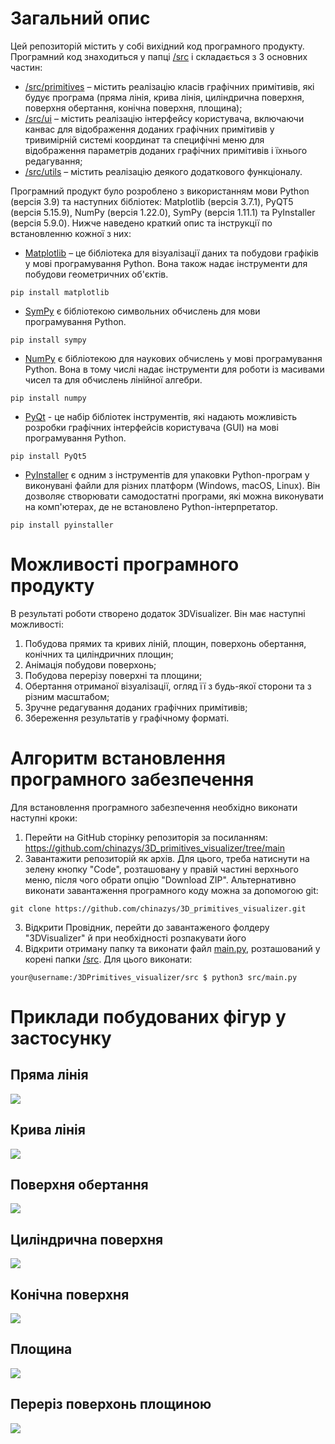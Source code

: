 # Загальний опис
Цей репозиторій містить у собі вихідний код програмного продукту. Програмний код знаходиться у папці [/src](https://github.com/chinazys/3D_primitives_visualizer/tree/main/src) і складається з 3 основних частин:
- [/src/primitives](https://github.com/chinazys/3D_primitives_visualizer/tree/main/src/primitives) – містить реалізацію класів графічних примітивів, які будує програма (пряма лінія, крива лінія, циліндрична поверхня, поверхня обертання, конічна поверхня, площина);
- [/src/ui](https://github.com/chinazys/3D_primitives_visualizer/tree/main/src/ui) – містить реалізацію інтерфейсу користувача, включаючи канвас для відображення доданих графічних примітивів у тривимірній системі координат та специфічні меню для відображення параметрів доданих графічних примітивів і їхнього редагування;
- [/src/utils](https://github.com/chinazys/3D_primitives_visualizer/tree/main/src/util) – містить реалізацію деякого додаткового функціоналу.

Програмний продукт було розроблено з використанням мови Python (версія 3.9) та наступних бібліотек: Matplotlib (версія 3.7.1), PyQT5 (версія 5.15.9), NumPy (версія 1.22.0), SymPy (версія 1.11.1) та PyInstaller (версія 5.9.0). Нижче наведено краткий опис та інструкції по встановленню кожної з них:
- [Matplotlib](https://matplotlib.org/stable/index.html) – це бібліотека для візуалізації даних та побудови графіків у мові програмування Python. Вона також надає інструменти для побудови геометричних об'єктів.
```console
pip install matplotlib
```
- [SymPy](https://www.sympy.org/en/index.html) є бібліотекою символьних обчислень для мови програмування Python.
```console
pip install sympy
```
- [NumPy](https://numpy.org/) є бібліотекою для наукових обчислень у мові програмування Python. Вона в тому числі надає інструменти для роботи із масивами чисел та для обчислень лінійної алгебри.
```console
pip install numpy
```

- [PyQt](https://doc.qt.io/qtforpython-5/) - це набір бібліотек інструментів, які надають можливість розробки графічних інтерфейсів користувача (GUI) на мові програмування Python.
```console
pip install PyQt5
```

- [PyInstaller](https://pyinstaller.org/en/stable/) є одним з інструментів для упаковки Python-програм у виконувані файли для різних платформ (Windows, macOS, Linux). Він дозволяє створювати самодостатні програми, які можна виконувати на комп'ютерах, де не встановлено Python-інтерпретатор.
```console
pip install pyinstaller
```

# Можливості програмного продукту
В результаті роботи створено додаток 3DVisualizer. Він має наступні можливості:
1. Побудова прямих та кривих ліній, площин, поверхонь обертання, конічних та циліндричних площин;
2. Анімація побудови поверхонь;
3. Побудова перерізу поверхні та площини;
4. Обертання отриманої візуалізації, огляд її з будь-якої сторони та з різним масштабом;
5. Зручне редагування доданих графічних примітивів;
5. Збереження результатів у графічному форматі.

# Алгоритм встановлення програмного забезпечення
Для встановлення програмного забезпечення необхідно виконати наступні кроки:
1. Перейти на GitHub сторінку репозиторія за посиланням: https://github.com/chinazys/3D_primitives_visualizer/tree/main
2. Завантажити репозиторій як архів. Для цього, треба натиснути на зелену кнопку "Code", розташовану у правій частині верхнього меню, після чого обрати опцію "Download ZIP". Альтернативно виконати завантаження програмного коду можна за допомогою git:
```console
git clone https://github.com/chinazys/3D_primitives_visualizer.git
```
3. Відкрити Провідник, перейти до завантаженого фолдеру "3DVisualizer" й при необхідності розпакувати його
4. Відкрити отриману папку та виконати файл [main.py](https://github.com/chinazys/3D_primitives_visualizer/tree/main/src/main.py), розташований у корені папки [/src](https://github.com/chinazys/3D_primitives_visualizer/tree/main/src). Для цього виконати:
```console
your@username:/3DPrimitives_visualizer/src $ python3 src/main.py
```

# Приклади побудованих фігур у застосунку
## Пряма лінія
![](demo/line_demo.png)
## Крива лінія
![](demo/curve_demo.png)
## Поверхня обертання
![](demo/rotational_surface_demo.png)
## Циліндрична поверхня
![](demo/cylindrical_surface_demo.png)
## Конічна поверхня
![](demo/conical_surface_demo.png)
## Площина
![](demo/plane_demo.png)
## Переріз поверхонь площиною
![](demo/intersections_demo.png)